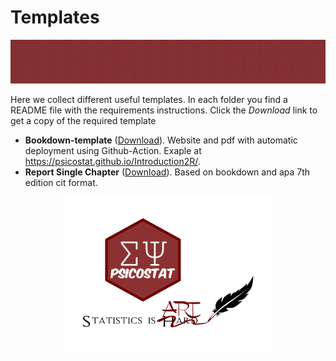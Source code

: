 # Templates

<img src="https://github.com/psicostat/templates/blob/master/images/banner.png" height="70px" width="100%">


Here we collect different useful templates. In each folder you find a README file with the requirements instructions. Click the *Download* link to get a copy of the required template

- **Bookdown-template** ([Download](https://downgit.github.io/#/home?url=https://github.com/psicostat/templates/tree/main/Bookdown-template)). Website and pdf with automatic deployment using Github-Action. Exaple at https://psicostat.github.io/Introduction2R/.
- **Report Single Chapter** ([Download](https://downgit.github.io/#/home?url=https://github.com/psicostat/templates/tree/main/Report-single-chapter)). Based on bookdown and apa 7th edition cit format.

<p align="center">
<img src="https://github.com/psicostat/templates/blob/master/images/logo_psicostat.png" height="250px" align= "center">
</p>

